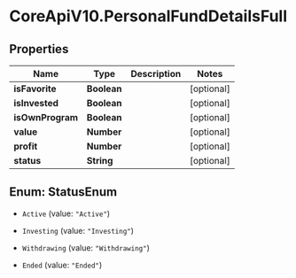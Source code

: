 # CoreApiV10.PersonalFundDetailsFull

## Properties
Name | Type | Description | Notes
------------ | ------------- | ------------- | -------------
**isFavorite** | **Boolean** |  | [optional] 
**isInvested** | **Boolean** |  | [optional] 
**isOwnProgram** | **Boolean** |  | [optional] 
**value** | **Number** |  | [optional] 
**profit** | **Number** |  | [optional] 
**status** | **String** |  | [optional] 


<a name="StatusEnum"></a>
## Enum: StatusEnum


* `Active` (value: `"Active"`)

* `Investing` (value: `"Investing"`)

* `Withdrawing` (value: `"Withdrawing"`)

* `Ended` (value: `"Ended"`)




